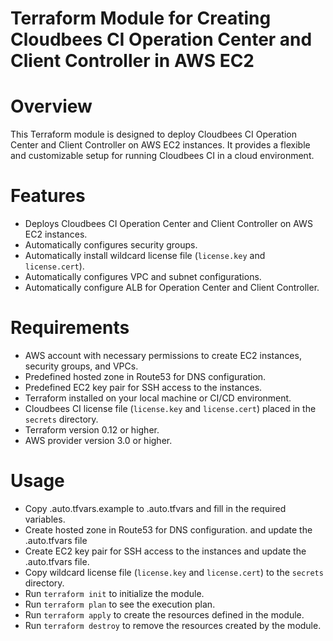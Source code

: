 # Terraform Module for Creating Cloudbees CI Operation Center and Client Controller in AWS EC2
# Overview
This Terraform module is designed to deploy Cloudbees CI Operation Center and Client Controller on AWS EC2 instances. It provides a flexible and customizable setup for running Cloudbees CI in a cloud environment.
# Features
- Deploys Cloudbees CI Operation Center and Client Controller on AWS EC2 instances.
- Automatically configures security groups.
- Automatically install wildcard license file (`license.key` and `license.cert`).
- Automatically configures VPC and subnet configurations.
- Automatically configure ALB for Operation Center and Client Controller.

# Requirements
- AWS account with necessary permissions to create EC2 instances, security groups, and VPCs.
- Predefined hosted zone in Route53 for DNS configuration.
- Predefined EC2 key pair for SSH access to the instances.
- Terraform installed on your local machine or CI/CD environment.
- Cloudbees CI license file (`license.key` and `license.cert`) placed in the `secrets` directory.
- Terraform version 0.12 or higher.
- AWS provider version 3.0 or higher.

# Usage
- Copy .auto.tfvars.example to .auto.tfvars and fill in the required variables.
- Create hosted zone in Route53 for DNS configuration. and update the .auto.tfvars file
- Create EC2 key pair for SSH access to the instances and update the .auto.tfvars file.
- Copy wildcard license file (`license.key` and `license.cert`) to the `secrets` directory.
- Run `terraform init` to initialize the module.
- Run `terraform plan` to see the execution plan.
- Run `terraform apply` to create the resources defined in the module.
- Run `terraform destroy` to remove the resources created by the module.
